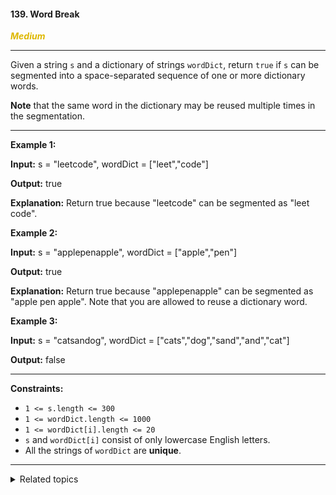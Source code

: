 #### 139. Word Break

<span style="color:#deb800">***Medium***</span>
___

Given a string `s` and a dictionary of strings `wordDict`, return `true` if `s` can be segmented into a space-separated sequence of one or more dictionary words.

**Note** that the same word in the dictionary may be reused multiple times in the segmentation.
___

**Example 1:**

**Input:** s = "leetcode", wordDict = ["leet","code"]

**Output:** true

**Explanation:** Return true because "leetcode" can be segmented as "leet code". 

**Example 2:**

**Input:** s = "applepenapple", wordDict = ["apple","pen"]

**Output:** true

**Explanation:** Return true because "applepenapple" can be segmented as "apple pen apple". Note that you are allowed to reuse a dictionary word. 

**Example 3:**

**Input:** s = "catsandog", wordDict = ["cats","dog","sand","and","cat"]

**Output:** false 
___

**Constraints:**

*   `1 <= s.length <= 300`
*   `1 <= wordDict.length <= 1000`
*   `1 <= wordDict[i].length <= 20`
*   `s` and `wordDict[i]` consist of only lowercase English letters.
*   All the strings of `wordDict` are **unique**.
___


<details><summary>Related topics</summary>

[#Array](https://leetcode.com/tag/array/)
[#Hash Table](https://leetcode.com/tag/hash-table/)
[#String](https://leetcode.com/tag/string/)
[#Dynamic Programming](https://leetcode.com/tag/dynamic-programming/)
[#Trie](https://leetcode.com/tag/trie/)
[Memoization](https://leetcode.com/tag/memoization/)

</details>